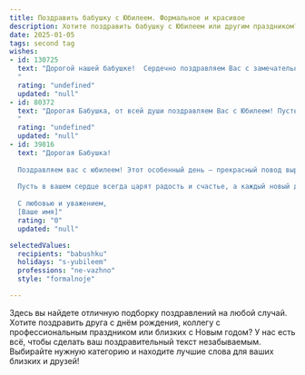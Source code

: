 ```yaml
---
title: Поздравить бабушку с Юбилеем. Формальное и красивое
description: Хотите поздравить бабушку с Юбилеем или другим праздником? Наш ИИ создаст незабываемое поздравление, а вы обязательно выделитесь среди других.  
date: 2025-01-05
tags: second tag
wishes:
- id: 130725
  text: "Дорогой нашей бабушке!  Сердечно поздравляем Вас с замечательным юбилеем!  Пусть этот день будет наполнен радостью, теплом и любовью близких.  Желаем Вам крепкого здоровья, долгих лет жизни,  спокойствия и благополучия.  Пусть каждый день дарит Вам новые приятные моменты и счастливые улыбки.  С юбилеем!
  "
  rating: "undefined"
  updated: "null"
- id: 80372
  text: "Дорогая Бабушка, от всей души поздравляем Вас с Юбилеем! Пусть эта знаменательная дата станет для Вас символом долголетия, радости, любви и благополучия. Желаем Вам крепкого здоровья, бодрости духа, мирного неба над головой и долгих, счастливых лет жизни в окружении любящих близких.
  "
  rating: "undefined"
  updated: "null"
- id: 39816
  text: "Дорогая Бабушка!
  
  Поздравляем вас с юбилеем! Этот особенный день – прекрасный повод выразить нашу искреннюю любовь и восхищение вами. Ваши мудрость, доброта и поддержка являются для нас настоящим сокровищем. Вы вдохновляете нас своим жизненным опытом и силой духа.
  
  Пусть в вашем сердце всегда царят радость и счастье, а каждый новый день приносит только положительные эмоции. Мы желаем вам здоровья, тепла и долгих лет жизни, наполненных любовью и заботой близких людей.
  
  С любовью и уважением,
  [Ваше имя]"
  rating: "0"
  updated: "null"

selectedValues:
  recipients: "babushku"
  holidays: "s-yubileem"
  professions: "ne-vazhno"
  style: "formalnoje"

---
```


Здесь вы найдете отличную подборку поздравлений на любой случай. 
Хотите поздравить друга с днём рождения, коллегу с профессиональным праздником или близких с Новым годом? У нас есть всё, чтобы сделать ваш поздравительный текст незабываемым. Выбирайте нужную категорию и находите лучшие слова для ваших близких и друзей!
